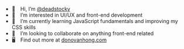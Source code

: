 - 👋 Hi, I’m [@deadstocky](www.twitter.com/deadstocky)
- 👀 I’m interested in UI/UX and front-end development
- 🌱 I’m currently learning JavaScript fundamentals and improving my CSS skills
- 💞️ I’m looking to collaborate on anything front-end related
- 🖥 Find out more at [donovanhong.com](https://www.donovanhong.com)

<!---
deadstocky/deadstocky is a ✨ special ✨ repository because its `README.md` (this file) appears on your GitHub profile.
You can click the Preview link to take a look at your changes.
--->
